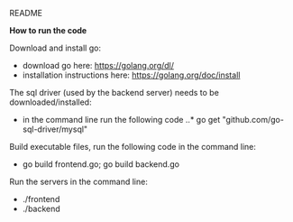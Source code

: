 README

**How to run the code**

Download and install go:
* download go here: https://golang.org/dl/
* installation instructions here: https://golang.org/doc/install

The sql driver (used by the backend server) needs to be downloaded/installed:
* in the command line run the following code
..* go get "github.com/go-sql-driver/mysql"

Build executable files, run the following code in the command line:
* go build frontend.go; go build backend.go

Run the servers in the command line:
* ./frontend
* ./backend